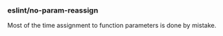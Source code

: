 ### eslint/no-param-reassign

Most of the time assignment to function parameters is done by mistake.
